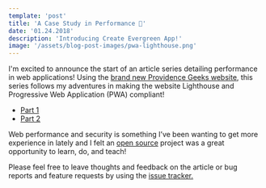 ```yaml
---
template: 'post'
title: 'A Case Study in Performance 📝'
date: '01.24.2018'
description: 'Introducing Create Evergreen App!'
image: '/assets/blog-post-images/pwa-lighthouse.png'
---
```


I'm excited to announce the start of an article series detailing performance in web applications! Using the <a href="https://www.pvdgeeks.org/" target="_blank" rel="noopener" onclick="getOutboundLink('https://www.pvdgeeks.org/');">brand new Providence Geeks website</a>, this series follows my adventures in making the website Lighthouse and Progressive Web Application (PWA) compliant!</p>
          
- <a href="https://medium.com/@thegreenhouseio/a-pwa-for-pvd-geeks-a-case-study-in-performance-and-progressive-web-applications-pt-1-e8cc5c1d0f0a" target="_blank" rel="noopener" onclick="getOutboundLink('https://medium.com/@thegreenhouseio/a-pwa-for-pvd-geeks-a-case-study-in-performance-and-progressive-web-applications-pt-1-e8cc5c1d0f0a');">Part 1</a>
- <a href="https://medium.com/@thegreenhouseio/a-pwa-for-providence-geeks-a-case-study-in-performance-pt-2-4ba811b7be7" target="_blank" rel="noopener" onclick="getOutboundLink('https://medium.com/@thegreenhouseio/a-pwa-for-providence-geeks-a-case-study-in-performance-pt-2-4ba811b7be7');">Part 2</a>

Web performance and security is something I’ve been wanting to get more experience in lately and I felt an <a href="https://github.com/ProvidenceGeeks" target="_blank" rel="noopener" onclick="getOutboundLink('https://github.com/ProvidenceGeeks');">open source</a> project was a great opportunity to learn, do, and teach!

Please feel free to leave thoughts and feedback on the article or bug reports and feature requests by using the <a href="https://github.com/ProvidenceGeeks/website-frontend/issues" target="_blank" rel="noopener" onclick="getOutboundLink('https://github.com/ProvidenceGeeks/website-frontend/issues');"> issue tracker.</a>
